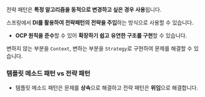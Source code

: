 전략 패턴은 **특정 알고리즘을 동적으로 변경하고 싶은 경우 사용**됩니다.

스프링에서 **DI를 활용하여 전략패턴의 전략을 주입**하는 방식으로 사용할 수 있습니다.
- **OCP 원칙을 준수**할 수 있어 **확장하기 쉽고** **유연한 구조를 구현**할 수 있습니다.

변하지 않는 부분을 `Context`, 변하는 부분을 `Strategy`로 구현하여 문제를 해결할 수 있습니다.

### 템플릿 메소드 패턴 vs 전략 패턴
- 템플릿 메소드 패턴은 문제를 **상속**으로 해결하고 전략 패턴은 **위임**으로 해결합니다.